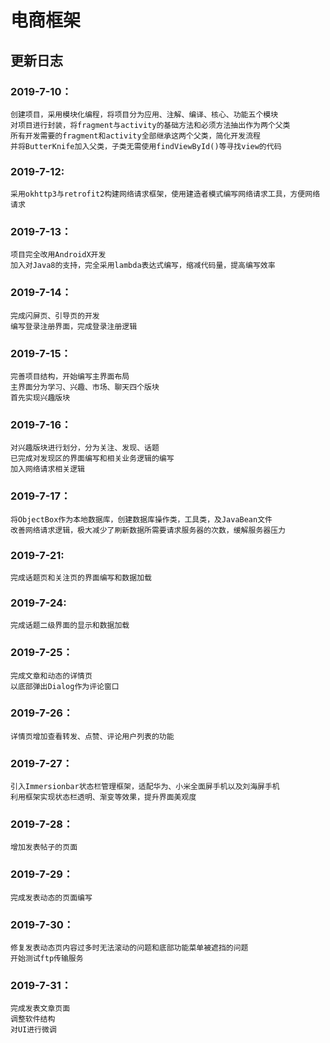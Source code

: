# 电商框架

## 更新日志
### 2019-7-10：
	创建项目，采用模块化编程，将项目分为应用、注解、编译、核心、功能五个模块
	对项目进行封装，将fragment与activity的基础方法和必须方法抽出作为两个父类
	所有开发需要的fragment和activity全部继承这两个父类，简化开发流程
	并将ButterKnife加入父类，子类无需使用findViewById()等寻找view的代码

### 2019-7-12:
	采用okhttp3与retrofit2构建网络请求框架，使用建造者模式编写网络请求工具，方便网络请求

### 2019-7-13：
	项目完全改用AndroidX开发
	加入对Java8的支持，完全采用lambda表达式编写，缩减代码量，提高编写效率

### 2019-7-14：
	完成闪屏页、引导页的开发
	编写登录注册界面，完成登录注册逻辑

### 2019-7-15：
	完善项目结构，开始编写主界面布局
	主界面分为学习、兴趣、市场、聊天四个版块
	首先实现兴趣版块

### 2019-7-16：
	对兴趣版块进行划分，分为关注、发现、话题
	已完成对发现区的界面编写和相关业务逻辑的编写
	加入网络请求相关逻辑

### 2019-7-17：
	将ObjectBox作为本地数据库，创建数据库操作类，工具类，及JavaBean文件
	改善网络请求逻辑，极大减少了刷新数据所需要请求服务器的次数，缓解服务器压力

### 2019-7-21:
	完成话题页和关注页的界面编写和数据加载

### 2019-7-24:
	完成话题二级界面的显示和数据加载

### 2019-7-25：
	完成文章和动态的详情页
	以底部弹出Dialog作为评论窗口

### 2019-7-26：
	详情页增加查看转发、点赞、评论用户列表的功能

### 2019-7-27：
	引入Immersionbar状态栏管理框架，适配华为、小米全面屏手机以及刘海屏手机
	利用框架实现状态栏透明、渐变等效果，提升界面美观度

### 2019-7-28：
	增加发表帖子的页面

### 2019-7-29：
	完成发表动态的页面编写

### 2019-7-30：
	修复发表动态页内容过多时无法滚动的问题和底部功能菜单被遮挡的问题
	开始测试ftp传输服务

### 2019-7-31：
	完成发表文章页面
	调整软件结构
	对UI进行微调
